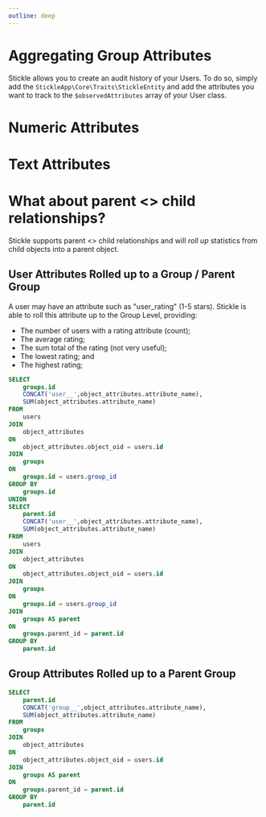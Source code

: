 ```yaml
---
outline: deep
---
```


# Aggregating Group Attributes

Stickle allows you to create an audit history of your Users. To do so, simply add the `StickleApp\Core\Traits\StickleEntity` and add the attributes you want to track to the `$observedAttributes` array of your User class.

# Numeric Attributes

# Text Attributes

# What about parent <> child relationships?

Stickle supports parent <> child relationships and will _roll up_ statistics from child objects into a parent object.

## User Attributes Rolled up to a Group / Parent Group

A user may have an attribute such as "user_rating" (1-5 stars). Stickle is able to roll this attribute up to the Group Level, providing:

-   The number of users with a rating attribute (count);
-   The average rating;
-   The sum total of the rating (not very useful);
-   The lowest rating; and
-   The highest rating;

```sql
SELECT
    groups.id
    CONCAT('user__',object_attributes.attribute_name),
    SUM(object_attributes.attribute_name)
FROM
    users
JOIN
    object_attributes
ON
    object_attributes.object_oid = users.id
JOIN
    groups
ON
    groups.id = users.group_id
GROUP BY
    groups.id
UNION
SELECT
    parent.id
    CONCAT('user__',object_attributes.attribute_name),
    SUM(object_attributes.attribute_name)
FROM
    users
JOIN
    object_attributes
ON
    object_attributes.object_oid = users.id
JOIN
    groups
ON
    groups.id = users.group_id
JOIN
    groups AS parent
ON
    groups.parent_id = parent.id
GROUP BY
    parent.id
```

## Group Attributes Rolled up to a Parent Group

```sql
SELECT
    parent.id
    CONCAT('group__',object_attributes.attribute_name),
    SUM(object_attributes.attribute_name)
FROM
    groups
JOIN
    object_attributes
ON
    object_attributes.object_oid = users.id
JOIN
    groups AS parent
ON
    groups.parent_id = parent.id
GROUP BY
    parent.id
```
